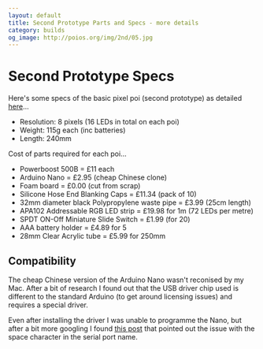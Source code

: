 ```yaml
---
layout: default
title: Second Prototype Parts and Specs - more details
category: builds
og_image: http://poios.org/img/2nd/05.jpg
---
```


# Second Prototype Specs

Here's some specs of the basic pixel poi 
(second prototype) as detailed [here](/builds/2015/09/18/second-prototype.html)... 

 * Resolution: 8 pixels (16 LEDs in total on each poi)
 * Weight: 115g each (inc batteries)
 * Length: 240mm

Cost of parts required for each poi...

 * Powerboost 500B = £11 each
 * Arduino Nano = &pound;2.95 (cheap Chinese clone)
 * Foam board = &pound;0.00 (cut from scrap)
 * Silicone Hose End Blanking Caps = &pound;11.34 (pack of 10)
 * 32mm diameter black Polypropylene waste pipe = &pound;3.99 (25cm length)
 * APA102 Addressable RGB LED strip = &pound;19.98 for 1m (72 LEDs per metre)
 * SPDT ON-Off Miniature Slide Switch = £1.99 (for 20)
 * AAA battery holder = £4.89 for 5
 * 28mm Clear Acrylic tube = £5.99 for 250mm


## Compatibility

The cheap Chinese version of the Arduino Nano wasn't reconised by my Mac.
After a bit of research I found out that the USB driver chip used is
different to the standard Arduino (to get around licensing issues) and
requires a special driver. 

Even after installing the driver I was unable to programme the Nano,
but after a bit more googling I found [this post](http://0xcf.com/2015/03/13/chinese-arduinos-with-ch340-ch341-serial-usb-chip-on-os-x-yosemite/) that pointed out the 
issue with the space character in the serial port name. 
